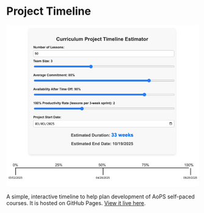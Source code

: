 # Project Timeline
<p align="center">
  <img src="timeline.png" alt="Screenshot" width="600" />
</p>

A simple, interactive timeline to help plan development of AoPS self-paced courses. It is hosted on GitHub Pages. [View it live here](https://adjones-aops.github.io/project-timeline/).

  
